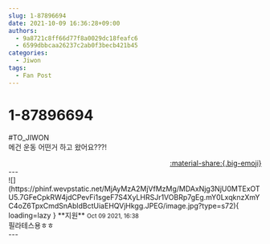 ```yaml
---
slug: 1-87896694
date: 2021-10-09 16:36:28+09:00
authors:
  - 9a8721c8ff66d77f8a0029dc18feafc6
  - 6599dbbcaa26237c2ab0f3becb421b45
categories:
  - Jiwon
tags:
  - Fan Post
---
```


# 1-87896694

<div class="post-container" markdown="1">
<div class="content-container md-sidebar__scrollwrap" markdown="1">

\#TO_JIWON<br>메건 운동 어떤거 하고 왔어요???!

</div>
</div>

<div style="text-align: right;" markdown="1">
<a href="https://weverse.io/fromis9/fanpost/1-87896694" style="text-align: right;">:material-share:{.big-emoji}</a>
</div>
---

<div class="comments-container md-sidebar__scrollwrap" markdown="1">
<div class="comment" markdown="1">
<div class='id-container' markdown="1">
![](https://phinf.wevpstatic.net/MjAyMzA2MjVfMzMg/MDAxNjg3NjU0MTExOTU5.7GFeCpkRW4jdCPevFi1sgeF7S4XyLHRSJr1VOBRp7gEg.mY0LxqknzXmYC4oZ6TpxCmdSnAbldBctUiaEHQVjHkgg.JPEG/image.jpg?type=s72){ loading=lazy }
**<span class="artist">지원</span>** <small>Oct 09 2021, 16:38</small><br>
</div>
<div class='comment-body' markdown="1">
필라테스용ㅎㅎ
</div>
</div>
</div>
---
